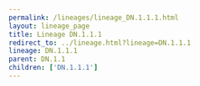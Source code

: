 ```yaml
---
permalink: /lineages/lineage_DN.1.1.1.html
layout: lineage_page
title: Lineage DN.1.1.1
redirect_to: ../lineage.html?lineage=DN.1.1.1
lineage: DN.1.1.1
parent: DN.1.1
children: ['DN.1.1.1']
---
```

